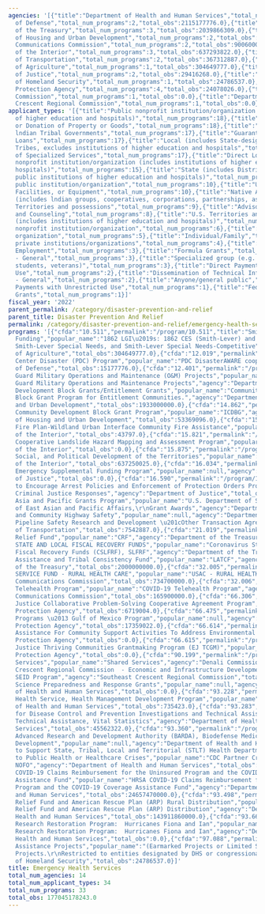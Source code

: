 ```yaml
---
agencies: '[{"title":"Department of Health and Human Services","total_num_programs":8,"total_obs":168615627745.0},{"title":"Department
  of Defense","total_num_programs":2,"total_obs":2115177776.0},{"title":"Department
  of the Treasury","total_num_programs":3,"total_obs":2039866309.0},{"title":"Department
  of Housing and Urban Development","total_num_programs":2,"total_obs":1986369096.0},{"title":"Federal
  Communications Commission","total_num_programs":2,"total_obs":900600000.0},{"title":"Department
  of the Interior","total_num_programs":3,"total_obs":637293822.0},{"title":"Department
  of Transportation","total_num_programs":2,"total_obs":367312887.0},{"title":"Department
  of Agriculture","total_num_programs":1,"total_obs":304649777.0},{"title":"Department
  of Justice","total_num_programs":2,"total_obs":29416268.0},{"title":"Department
  of Homeland Security","total_num_programs":1,"total_obs":24786537.0},{"title":"Environmental
  Protection Agency","total_num_programs":4,"total_obs":24078026.0},{"title":"Denali
  Commission","total_num_programs":1,"total_obs":0.0},{"title":"Department of State","total_num_programs":1,"total_obs":0.0},{"title":"Southeast
  Crescent Regional Commission","total_num_programs":1,"total_obs":0.0}]'
applicant_types: '[{"title":"Public nonprofit institution/organization (includes institutions
  of higher education and hospitals)","total_num_programs":18},{"title":"Sale, Exchange,
  or Donation of Property or Goods","total_num_programs":18},{"title":"Federally Recognized
  lndian Tribal Governments","total_num_programs":17},{"title":"Guaranteed / Insured
  Loans","total_num_programs":17},{"title":"Local (includes State-designated lndian
  Tribes, excludes institutions of higher education and hospitals","total_num_programs":17},{"title":"Provision
  of Specialized Services","total_num_programs":17},{"title":"Direct Loans","total_num_programs":15},{"title":"Private
  nonprofit institution/organization (includes institutions of higher education and
  hospitals)","total_num_programs":15},{"title":"State (includes District of Columbia,
  public institutions of higher education and hospitals)","total_num_programs":15},{"title":"Other
  public institution/organization","total_num_programs":10},{"title":"Use of Property,
  Facilities, or Equipment","total_num_programs":10},{"title":"Native American Organizations
  (includes lndian groups, cooperatives, corporations, partnerships, associations)","total_num_programs":9},{"title":"U.S.
  Territories and possessions","total_num_programs":9},{"title":"Advisory Services
  and Counseling","total_num_programs":8},{"title":"U.S. Territories and possessions
  (includes institutions of higher education and hospitals)","total_num_programs":8},{"title":"Quasi-public
  nonprofit institution/organization","total_num_programs":6},{"title":"State","total_num_programs":6},{"title":"Profit
  organization","total_num_programs":5},{"title":"Individual/Family","total_num_programs":4},{"title":"Other
  private institutions/organizations","total_num_programs":4},{"title":"Training","total_num_programs":4},{"title":"Federal
  Employment","total_num_programs":3},{"title":"Formula Grants","total_num_programs":3},{"title":"Government
  - General","total_num_programs":3},{"title":"Specialized group (e.g. health professionals,
  students, veterans)","total_num_programs":3},{"title":"Direct Payments for a Specified
  Use","total_num_programs":2},{"title":"Dissemination of Technical Information","total_num_programs":2},{"title":"Interstate","total_num_programs":2},{"title":"Non-Government
  - General","total_num_programs":2},{"title":"Anyone/general public","total_num_programs":1},{"title":"Direct
  Payments with Unrestricted Use","total_num_programs":1},{"title":"Federal","total_num_programs":1},{"title":"Intrastate","total_num_programs":1},{"title":"Project
  Grants","total_num_programs":1}]'
fiscal_year: '2022'
parent_permalink: /category/disaster-prevention-and-relief
parent_title: Disaster Prevention And Relief
permalink: /category/disaster-prevention-and-relief/emergency-health-services
programs: '[{"cfda":"10.511","permalink":"/program/10.511","title":"Smith-Lever Extension
  Funding","popular_name":"1862 LGI\u2019s: 1862 CES (Smith-Lever) and DCPPERA, 1862
  Smith-Lever Special Needs, and Smith-Lever Special Needs-Competitive","agency":"Department
  of Agriculture","total_obs":304649777.0},{"cfda":"12.019","permalink":"/program/12.019","title":"Pacific
  Center Disaster (PDC) Program","popular_name":"PDC DisasterAWARE cooperative agreement","agency":"Department
  of Defense","total_obs":15177776.0},{"cfda":"12.401","permalink":"/program/12.401","title":"National
  Guard Military Operations and Maintenance (O&M) Projects","popular_name":"National
  Guard Military Operations and Maintenance Projects","agency":"Department of Defense","total_obs":2100000000.0},{"cfda":"14.218","permalink":"/program/14.218","title":"Community
  Development Block Grants/Entitlement Grants","popular_name":"Community Development
  Block Grant Program for Entitlement Communities.","agency":"Department of Housing
  and Urban Development","total_obs":1933000000.0},{"cfda":"14.862","permalink":"/program/14.862","title":"Indian
  Community Development Block Grant Program","popular_name":"ICDBG","agency":"Department
  of Housing and Urban Development","total_obs":53369096.0},{"cfda":"15.674","permalink":"/program/15.674","title":"National
  Fire Plan-Wildland Urban Interface Community Fire Assistance","popular_name":null,"agency":"Department
  of the Interior","total_obs":43797.0},{"cfda":"15.821","permalink":"/program/15.821","title":"USGS
  Cooperative Landslide Hazard Mapping and Assessment Program","popular_name":null,"agency":"Department
  of the Interior","total_obs":0.0},{"cfda":"15.875","permalink":"/program/15.875","title":"Economic,
  Social, and Political Development of the Territories","popular_name":null,"agency":"Department
  of the Interior","total_obs":637250025.0},{"cfda":"16.034","permalink":"/program/16.034","title":"Coronavirus
  Emergency Supplemental Funding Program","popular_name":null,"agency":"Department
  of Justice","total_obs":0.0},{"cfda":"16.590","permalink":"/program/16.590","title":"Grants
  to Encourage Arrest Policies and Enforcement of Protection Orders Program","popular_name":"Improving
  Criminal Justice Responses","agency":"Department of Justice","total_obs":29416268.0},{"cfda":"19.124","permalink":"/program/19.124","title":"East
  Asia and Pacific Grants Program","popular_name":"U.S. Department of State, Bureau
  of East Asian and Pacific Affairs,\r\nGrant Awards","agency":"Department of State","total_obs":0.0},{"cfda":"20.600","permalink":"/program/20.600","title":"State
  and Community Highway Safety","popular_name":null,"agency":"Department of Transportation","total_obs":359770000.0},{"cfda":"20.723","permalink":"/program/20.723","title":"PHMSA
  Pipeline Safety Research and Development \u201cOther Transaction Agreements\u201d","popular_name":null,"agency":"Department
  of Transportation","total_obs":7542887.0},{"cfda":"21.019","permalink":"/program/21.019","title":"Coronavirus
  Relief Fund","popular_name":"CRF","agency":"Department of the Treasury","total_obs":33903043.0},{"cfda":"21.027","permalink":"/program/21.027","title":"CORONAVIRUS
  STATE AND LOCAL FISCAL RECOVERY FUNDS","popular_name":"Coronavirus State and Local
  Fiscal Recovery Funds (CSLFRF), SLFRF","agency":"Department of the Treasury","total_obs":5963266.0},{"cfda":"21.032","permalink":"/program/21.032","title":"Local
  Assistance and Tribal Consistency Fund","popular_name":"LATCF","agency":"Department
  of the Treasury","total_obs":2000000000.0},{"cfda":"32.005","permalink":"/program/32.005","title":"UNIVERSAL
  SERVICE FUND - RURAL HEALTH CARE","popular_name":"USAC - RURAL HEALTH CARE","agency":"Federal
  Communications Commission","total_obs":734700000.0},{"cfda":"32.006","permalink":"/program/32.006","title":"COVID-19
  Telehealth Program","popular_name":"COVID-19 Telehealth Program","agency":"Federal
  Communications Commission","total_obs":165900000.0},{"cfda":"66.306","permalink":"/program/66.306","title":"Environmental
  Justice Collaborative Problem-Solving Cooperative Agreement Program","popular_name":"EJCPS","agency":"Environmental
  Protection Agency","total_obs":6719004.0},{"cfda":"66.475","permalink":"/program/66.475","title":"Geographic
  Programs \u2013 Gulf of Mexico Program","popular_name":null,"agency":"Environmental
  Protection Agency","total_obs":17359022.0},{"cfda":"66.614","permalink":"/program/66.614","title":"Financial
  Assistance For Community Support Activities To Address Environmental Justice Issues","popular_name":null,"agency":"Environmental
  Protection Agency","total_obs":0.0},{"cfda":"66.615","permalink":"/program/66.615","title":"Environmental
  Justice Thriving Communities Grantmaking Program (EJ TCGM)","popular_name":null,"agency":"Environmental
  Protection Agency","total_obs":0.0},{"cfda":"90.199","permalink":"/program/90.199","title":"Shared
  Services","popular_name":"Shared Services","agency":"Denali Commission","total_obs":0.0},{"cfda":"90.705","permalink":"/program/90.705","title":"Southeast
  Crescent Regional Commission  - Economic and Infrastructure Development Grants","popular_name":"SCRC
  SEID Program","agency":"Southeast Crescent Regional Commission","total_obs":0.0},{"cfda":"93.081","permalink":"/program/93.081","title":"ASPR
  Science Preparedness and Response Grants","popular_name":null,"agency":"Department
  of Health and Human Services","total_obs":0.0},{"cfda":"93.228","permalink":"/program/93.228","title":"Indian
  Health Service, Health Management Development Program","popular_name":"(Indian Health)","agency":"Department
  of Health and Human Services","total_obs":735423.0},{"cfda":"93.283","permalink":"/program/93.283","title":"Centers
  for Disease Control and Prevention Investigations and Technical Assistance ","popular_name":"CDC,
  Technical Assistance, Vital Statistics","agency":"Department of Health and Human
  Services","total_obs":45562322.0},{"cfda":"93.360","permalink":"/program/93.360","title":"Biomedical
  Advanced Research and Development Authority (BARDA), Biodefense Medical Countermeasure
  Development","popular_name":null,"agency":"Department of Health and Human Services","total_obs":0.0},{"cfda":"93.391","permalink":"/program/93.391","title":"Activities
  to Support State, Tribal, Local and Territorial (STLT) Health Department Response
  to Public Health or Healthcare Crises","popular_name":"CDC Partner Crisis Response
  NOFO","agency":"Department of Health and Human Services","total_obs":0.0},{"cfda":"93.461","permalink":"/program/93.461","title":"HRSA
  COVID-19 Claims Reimbursement for the Uninsured Program and the COVID-19 Coverage
  Assistance Fund","popular_name":"HRSA COVID-19 Claims Reimbursement for the Uninsured
  Program and the COVID-19 Coverage Assistance Fund","agency":"Department of Health
  and Human Services","total_obs":24657470000.0},{"cfda":"93.498","permalink":"/program/93.498","title":"Provider
  Relief Fund and American Rescue Plan (ARP) Rural Distribution","popular_name":"Provider
  Relief Fund and American Rescue Plan (ARP) Distribution","agency":"Department of
  Health and Human Services","total_obs":143911860000.0},{"cfda":"93.661","permalink":"/program/93.661","title":"Extramural
  Research Restoration Program:  Hurricanes Fiona and Ian","popular_name":"Extramural
  Research Restoration Program:  Hurricanes Fiona and Ian","agency":"Department of
  Health and Human Services","total_obs":0.0},{"cfda":"97.088","permalink":"/program/97.088","title":"Disaster
  Assistance Projects","popular_name":"(Earmarked Projects or Limited Scope Disaster
  Projects.\r\nRestricted to entities designated by DHS or congressional statute.)","agency":"Department
  of Homeland Security","total_obs":24786537.0}]'
title: Emergency Health Services
total_num_agencies: 14
total_num_applicant_types: 34
total_num_programs: 33
total_obs: 177045178243.0
---
```

